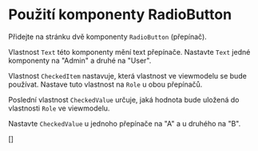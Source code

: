﻿Použití komponenty RadioButton
==============================
Přidejte na stránku dvě komponenty `RadioButton` (přepínač).

Vlastnost `Text` této komponenty mění text přepínače. Nastavte `Text` jedné komponenty na "Admin" a druhé na "User".

Vlastnost `CheckedItem` nastavuje, která vlastnost ve viewmodelu se bude používat. Nastave tuto vlastnost na `Role` u obou přepínačů.

Poslední vlastnost `CheckedValue` určuje, jaká hodnota bude uložená do vlastnosti `Role` ve viewmodelu.

Nastavte `CheckedValue` u jednoho přepínače na "A" a u druhého na "B". 

[<DothtmlExercise Initial="samples/CustomerDetailView_Stage3.dothtml"
        Final="samples/CustomerDetailView_Stage4.dothtml"
        DisplayName="CustomerDetailView.dothtml"
        ValidatorId="Lesson3Step5Validator" />]
